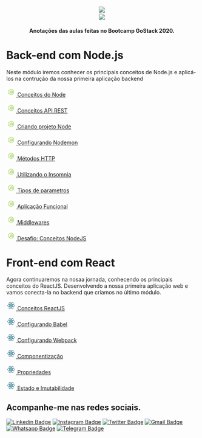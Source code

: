 <h4 align="center">
 <img src="https://camo.githubusercontent.com/8c13dc2618dbd7f76d1d574350b98fdee1335ce5/68747470733a2f2f726f636b6574736561742d63646e2e73332d73612d656173742d312e616d617a6f6e6177732e636f6d2f626f6f7463616d702d6865616465722e706e67" width="250px"/></br>
<img src="https://camo.githubusercontent.com/fe3c024b1884d9c2189321feb6a849724e35b211/68747470733a2f2f696d672e736869656c64732e696f2f62616467652f4c4943454e254333253837412d4d49542d475245454e"></br></br>
 <b>Anotações das aulas feitas no Bootcamp GoStack 2020.</b>
</h4>

# Back-end com Node.js

Neste módulo iremos conhecer os principais conceitos de Node.js e aplicá-los na contrução da nossa primeira aplicação backend

<img src="https://github.com/marcosaureliodev/GoStack/blob/master/Imeges/icon8-nodejs.png" width="25px"><a href="https://www.notion.so/Copy-of-Conceitos-do-Node-d687b8370c9d41c9891b2ac99e0e7ee9"> Conceitos do Node</A></img> <br>

<img src="https://github.com/marcosaureliodev/GoStack/blob/master/Imeges/icon8-nodejs.png" width="25px"><a href="https://www.notion.so/Copy-of-Conceitos-API-REST-bb80fc541a8843e7927dc6e80313a6e2"> Conceitos API REST</A></img> <br>

<img src="https://github.com/marcosaureliodev/GoStack/blob/master/Imeges/icon8-nodejs.png" width="25px"><a href="https://www.notion.so/Copy-of-Criando-projeto-Node-e10718df38da4e8ea449f83a7b561d4f"> Criando projeto Node</A></img> <br>

<img src="https://github.com/marcosaureliodev/GoStack/blob/master/Imeges/icon8-nodejs.png" width="25px"><a href="https://www.notion.so/Copy-of-Configurando-Nodemon-568e80cc49304456bac7b6354522aa6c"> Configurando Nodemon</A></img> <br>

<img src="https://github.com/marcosaureliodev/GoStack/blob/master/Imeges/icon8-nodejs.png" width="25px"><a href="https://www.notion.so/Copy-of-M-todos-HTTP-426b632c7f644f00bf7ff36e9343e681"> Métodos HTTP</A></img> <br>

<img src="https://github.com/marcosaureliodev/GoStack/blob/master/Imeges/icon8-nodejs.png" width="25px"><a href="https://www.notion.so/Copy-of-Utilizando-o-Insomnia-490d28a5b01848d68b8d298688dba494"> Utilizando o Insomnia</A></img> <br>

<img src="https://github.com/marcosaureliodev/GoStack/blob/master/Imeges/icon8-nodejs.png" width="25px"><a href="https://www.notion.so/Copy-of-Tipos-de-parametros-d9183a1b4509432d89f462e383c660c2"> Tipos de parametros</A></img> <br>

<img src="https://github.com/marcosaureliodev/GoStack/blob/master/Imeges/icon8-nodejs.png" width="25px"><a href="https://www.notion.so/Copy-of-Aplica-o-Funcional-7b6b7b5272164c55bea48913cc1a05c4"> Aplicação Funcional</A></img> <br>

<img src="https://github.com/marcosaureliodev/GoStack/blob/master/Imeges/icon8-nodejs.png" width="25px"><a href="https://www.notion.so/Copy-of-Middlewares-70c8540a3d0441e5bba4f864b41620f9"> Middlewares</A></img> <br>

<img src="https://github.com/marcosaureliodev/GoStack/blob/master/Imeges/icon8-nodejs.png" width="25px"><a href="https://www.notion.so/Desafio-Conceitos-NodeJS-4c6d61d2b8bb4ba194953f8ec0b4e864"> Desafio: Conceitos NodeJS</A></img> <br>

# Front-end com React

Agora continuaremos na nosaa jornada, conhecendo os principais conceitos do ReactJS. Desenvolvendo a nossa primeira aplicação web e vamos conecta-la no backend que criamos no último módulo.

<img src="https://github.com/marcosaureliodev/GoStack/blob/master/Imeges/icons8-react-100.png" width="25px"><a href="https://www.notion.so/Conceitos-ReactJS-06d7f9f3e75a402babfab1be71da0a23"> Conceitos ReactJS</a></img> <br>

<img src="https://github.com/marcosaureliodev/GoStack/blob/master/Imeges/icons8-react-100.png" width="25px"><a href="https://www.notion.so/Configurando-Babel-382418c2b51a445e9d1ef0362380b851"> Configurando Babel</a></img> <br>

<img src="https://github.com/marcosaureliodev/GoStack/blob/master/Imeges/icons8-react-100.png" width="25px"><a href="https://www.notion.so/Configurando-Webpack-93a5e2c04ed04e11b5b92223f42395a7"> Configurando Webpack</a></img> <br>

<img src="https://github.com/marcosaureliodev/GoStack/blob/master/Imeges/icons8-react-100.png" width="25px"><a href="https://www.notion.so/Componentiza-o-db58baaa0ae648dcb16a6514a2ee3f21"> Componentização</a></img> <br>

<img src="https://github.com/marcosaureliodev/GoStack/blob/master/Imeges/icons8-react-100.png" width="25px"><a href="https://www.notion.so/Propriedades-ee1a555793f641b5a4094c7ff888489f"> Propriedades</a></img> <br>

<img src="https://github.com/marcosaureliodev/GoStack/blob/master/Imeges/icons8-react-100.png" width="25px"><a href="https://www.notion.so/Estado-e-Imutabilidade-4d9f106e63174d4bbe87dcbf652d8d4c"> Estado e Imutabilidade</a></img> <br>
## Acompanhe-me nas redes sociais.

[![Linkedin Badge](https://img.shields.io/badge/-Linkedin-blue?style=flat-square&logo=Linkedin&logoColor=white&link=https://www.linkedin.com/in/marcos-aur%C3%A9lio-47b590139/)](https://www.linkedin.com/in/marcos-aur%C3%A9lio-47b590139/) [![Instagram Badge](https://img.shields.io/badge/-Instagram-FF0000?style=flat-square&labelColor=FF0000&logo=instagram&logoColor=white&link=https://www.instagram.com/marcosaurelio.oficial)](https://www.instagram.com/marcosaurelio.oficial) [![Twitter Badge](https://img.shields.io/badge/-Twitter-1ca0f1?style=flat-square&labelColor=1ca0f1&logo=twitter&logoColor=white&link=https://twitter.com/aurlio_a)](https://twitter.com/aurlio_a) [![Gmail Badge](https://img.shields.io/badge/-Email-c14438?style=flat-square&logo=Gmail&logoColor=white&link=mailto:marcos.aureliodev@gmail.com)](mailto:marcos.aureliodev@gmail.com) [![Whatsapp Badge](https://img.shields.io/badge/-WhatsApp-brightgreen?style=flat-square&logo=WhatsApp&logoColor=white&link=https://api.whatsapp.com/send?phone=5599982501381)](https://api.whatsapp.com/send?phone=5599982501381) [![Telegram Badge](https://img.shields.io/badge/-Telegram-blue?style=flat-square&logo=Telegram&logoColor=white&link=https://t.me/MarcosAureliodev)](https://t.me/MarcosAureliodev)

